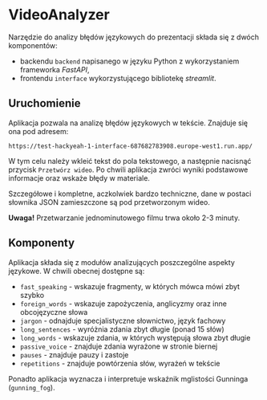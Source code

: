 # VideoAnalyzer

Narzędzie do analizy błędów językowych do prezentacji składa się z dwóch komponentów:
* backendu `backend` napisanego w języku Python z wykorzystaniem frameworka _FastAPI_,
* frontendu `interface` wykorzystującego bibliotekę _streamlit_.

## Uruchomienie

Aplikacja pozwala na analizę błędów językowych w tekście. Znajduje się ona pod adresem:

```url
https://test-hackyeah-1-interface-687682783908.europe-west1.run.app/
```

W tym celu należy wkleić tekst do pola tekstowego, a następnie nacisnąć przycisk `Przetwórz wideo`. Po chwili aplikacja zwróci wyniki podstawowe informacje oraz wskaże błędy w materiale.

Szczegółowe i kompletne, aczkolwiek bardzo techniczne, dane w postaci słownika JSON zamieszczone są pod przetworzonym wideo. 

**Uwaga!** Przetwarzanie jednominutowego filmu trwa około 2-3 minuty.

## Komponenty

Aplikacja składa się z modułów analizujących poszczególne aspekty językowe. W chwili obecnej dostępne są:

* `fast_speaking` - wskazuje fragmenty, w których mówca mówi zbyt szybko
* `foreign_words` - wskazuje zapożyczenia, anglicyzmy oraz inne obcojęzyczne słowa
* `jargon` - odnajduje specjalistyczne słownictwo, język fachowy
* `long_sentences` - wyróżnia zdania zbyt długie (ponad 15 słów)
* `long_words` - wskazuje zdania, w których występują słowa zbyt długie
* `passive_voice` - znajduje zdania wyrażone w stronie biernej
* `pauses` - znajduje pauzy i zastoje
* `repetitions` - znajduje powtórzenia słów, wyrażeń w tekście

Ponadto aplikacja wyznacza i interpretuje wskaźnik mglistości Gunninga (`gunning_fog`). 